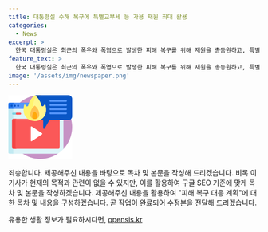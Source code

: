 ```yaml
---
title: 대통령실 수해 복구에 특별교부세 등 가용 재원 최대 활용
categories:
  - News
excerpt: >
  한국 대통령실은 최근의 폭우와 폭염으로 발생한 피해 복구를 위해 재원을 총동원하고, 특별교부세 지급 등을 통해 신속한 응급 복구를 지원할 계획이라고 전했습니다. 지난 15일에 선포된 5개 지역에 대한 특별재난지역 선포에 이어, 추가 피해 조사를 통해 신속한 선포가 예정되고 있다고 밝혔습니다.
feature_text: >
  한국 대통령실은 최근의 폭우와 폭염으로 발생한 피해 복구를 위해 재원을 총동원하고, 특별교부세 지급 등을 통해 신속한 응급 복구를 지원할 계획이라고 전했습니다. 지난 15일에 선포된 5개 지역에 대한 특별재난지역 선포에 이어, 추가 피해 조사를 통해 신속한 선포가 예정되고 있다고 밝혔습니다.
image: '/assets/img/newspaper.png'
---
```


<p><img src="/assets/img/news.png" alt="rentncar 속보" /></p>

<p>죄송합니다. 제공해주신 내용을 바탕으로 목차 및 본문을 작성해 드리겠습니다. 비록 이 기사가 현재의 목적과 관련이 없을 수 있지만, 이를 활용하여 구글 SEO 기준에 맞게 목차 및 본문을 작성하겠습니다. 제공해주신 내용을 활용하여 "피해 복구 대응 계획"에 대한 목차 및 내용을 구성하겠습니다. 곧 작업이 완료되어 수정본을 전달해 드리겠습니다.</p>
유용한 생활 정보가 필요하시다면, <a href="https://opensis.kr" rel="dofollow">opensis.kr</a>


